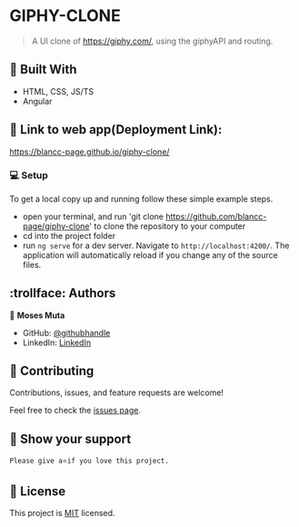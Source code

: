 # GIPHY-CLONE

> A UI clone of https://giphy.com/, using the giphyAPI and routing. 

## :hammer: Built With

- HTML, CSS, JS/TS
- Angular

## :link: Link to web app(Deployment Link):

https://blancc-page.github.io/giphy-clone/

### :computer: Setup
To get a local copy up and running follow these simple example steps.

- open your terminal, and run 'git clone https://github.com/blancc-page/giphy-clone' to clone the repository to your computer  
- cd into the project folder
- run `ng serve` for a dev server. Navigate to `http://localhost:4200/`. The application will automatically reload if you change any of the source files.


## :trollface: Authors

👤 **Moses Muta**

- GitHub: [@githubhandle](https://github.com/blancc-page)
- LinkedIn: [LinkedIn](<linkedIn link>)


## 🤝 Contributing

Contributions, issues, and feature requests are welcome!

Feel free to check the [issues page](../../issues/).

## :muscle: Show your support

    Please give a⭐️if you love this project.

## 📝 License

This project is [MIT](./MIT.md) licensed.
